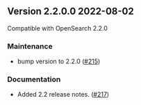 ## Version 2.2.0.0 2022-08-02

Compatible with OpenSearch 2.2.0

### Maintenance
* bump version to 2.2.0 ([#215](https://github.com/opensearch-project/job-scheduler/pull/215))

### Documentation
* Added 2.2 release notes. ([#217](https://github.com/opensearch-project/job-scheduler/pull/217))

